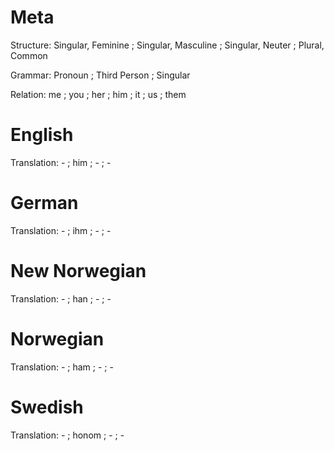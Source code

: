 Meta
====

Structure: Singular, Feminine ; Singular, Masculine ; Singular, Neuter ; Plural, Common

Grammar:   Pronoun ; Third Person ; Singular

Relation:  me ; you ; her ; him ; it ; us ; them



English
=======

Translation: - ; him ; - ; -



German
======

Translation: - ; ihm ; - ; -



New Norwegian
=============

Translation: - ; han ; - ; -



Norwegian
=========

Translation: - ; ham ; - ; -


Swedish
=======

Translation: - ; honom ; - ; -
